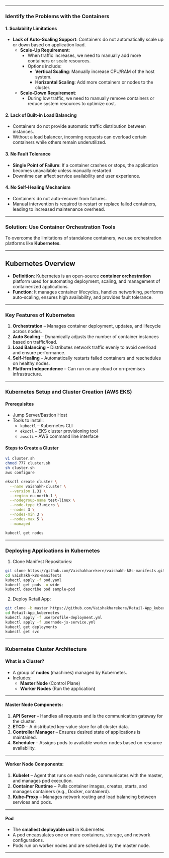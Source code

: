 
---

###  Identify the Problems with the Containers

#### 1. **Scalability Limitations**
- **Lack of Auto-Scaling Support**: Containers do not automatically scale up or down based on application load.
  - **Scale-Up Requirement**:
    - When traffic increases, we need to manually add more containers or scale resources.
    - Options include:
      - **Vertical Scaling**: Manually increase CPU/RAM of the host system.
      - **Horizontal Scaling**: Add more containers or nodes to the cluster.
  - **Scale-Down Requirement**:
    - During low traffic, we need to manually remove containers or reduce system resources to optimize cost.

#### 2. **Lack of Built-in Load Balancing**
- Containers do not provide automatic traffic distribution between instances.
- Without a load balancer, incoming requests can overload certain containers while others remain underutilized.

#### 3. **No Fault Tolerance**
- **Single Point of Failure**: If a container crashes or stops, the application becomes unavailable unless manually restarted.
- Downtime can affect service availability and user experience.

#### 4. **No Self-Healing Mechanism**
- Containers do not auto-recover from failures.
- Manual intervention is required to restart or replace failed containers, leading to increased maintenance overhead.

---

### Solution: Use Container Orchestration Tools

To overcome the limitations of standalone containers, we use orchestration platforms like **Kubernetes**.

---

## Kubernetes Overview

- **Definition**: Kubernetes is an open-source **container orchestration** platform used for automating deployment, scaling, and management of containerized applications.
- **Function**: It manages container lifecycles, handles networking, performs auto-scaling, ensures high availability, and provides fault tolerance.

---

### Key Features of Kubernetes

1. **Orchestration** – Manages container deployment, updates, and lifecycle across nodes.
2. **Auto Scaling** – Dynamically adjusts the number of container instances based on traffic/load.
3. **Load Balancing** – Distributes network traffic evenly to avoid overload and ensure performance.
4. **Self-Healing** – Automatically restarts failed containers and reschedules on healthy nodes.
5. **Platform Independence** – Can run on any cloud or on-premises infrastructure.

---

### Kubernetes Setup and Cluster Creation (AWS EKS)

#### Prerequisites
- Jump Server/Bastion Host
- Tools to install:
  - `kubectl` – Kubernetes CLI
  - `eksctl` – EKS cluster provisioning tool
  - `awscli` – AWS command line interface

#### Steps to Create a Cluster
```bash
vi cluster.sh
chmod 777 cluster.sh
sh cluster.sh
aws configure

eksctl create cluster \
  --name vaishakh-cluster \
  --version 1.31 \
  --region eu-north-1 \
  --nodegroup-name test-linux \
  --node-type t3.micro \
  --nodes 3 \
  --nodes-min 3 \
  --nodes-max 5 \
  --managed

kubectl get nodes
```

---

### Deploying Applications in Kubernetes

1. Clone Manifest Repositories:
```bash
git clone https://github.com/Vaishakharekere/vaishakh-k8s-manifests.git
cd vaishakh-k8s-manifests
kubectl apply -f pod.yaml
kubectl get pods -o wide
kubectl describe pod sample-pod
```

2. Deploy Retail App:
```bash
git clone -b master https://github.com/Vaishakharekere/Retail-App_kubernetes.git
cd Retail-App_kubernetes
kubectl apply -f userprofile-deployment.yml
kubectl apply -f usernode-js-service.yml
kubectl get deployments
kubectl get svc
```

---

### Kubernetes Cluster Architecture

#### What is a Cluster?
- A group of **nodes** (machines) managed by Kubernetes.
- Includes:
  - **Master Node** (Control Plane)
  - **Worker Nodes** (Run the application)

---

#### Master Node Components:
1. **API Server** – Handles all requests and is the communication gateway for the cluster.
2. **ETCD** – A distributed key-value store for all cluster data.
3. **Controller Manager** – Ensures desired state of applications is maintained.
4. **Scheduler** – Assigns pods to available worker nodes based on resource availability.

---

#### Worker Node Components:
1. **Kubelet** – Agent that runs on each node, communicates with the master, and manages pod execution.
2. **Container Runtime** – Pulls container images, creates, starts, and manages containers (e.g., Docker, containerd).
3. **Kube-Proxy** – Manages network routing and load balancing between services and pods.

---

#### Pod
- The **smallest deployable unit** in Kubernetes.
- A pod encapsulates one or more containers, storage, and network configurations.
- Pods run on worker nodes and are scheduled by the master node.

---
